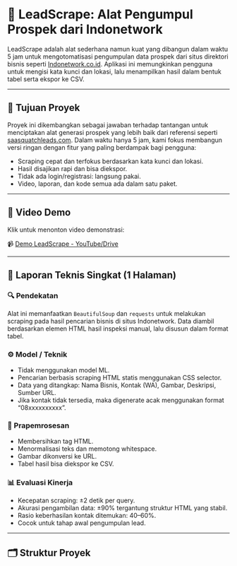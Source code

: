 # 🚀 LeadScrape: Alat Pengumpul Prospek dari Indonetwork

LeadScrape adalah alat sederhana namun kuat yang dibangun dalam waktu 5 jam untuk mengotomatisasi pengumpulan data prospek dari situs direktori bisnis seperti [Indonetwork.co.id](https://www.indonetwork.co.id). Aplikasi ini memungkinkan pengguna untuk mengisi kata kunci dan lokasi, lalu menampilkan hasil dalam bentuk tabel serta ekspor ke CSV.

---

## 🎯 Tujuan Proyek

Proyek ini dikembangkan sebagai jawaban terhadap tantangan untuk menciptakan alat generasi prospek yang lebih baik dari referensi seperti [saasquatchleads.com](https://www.saasquatchleads.com). Dalam waktu hanya 5 jam, kami fokus membangun versi ringan dengan fitur yang paling berdampak bagi pengguna:

- Scraping cepat dan terfokus berdasarkan kata kunci dan lokasi.
- Hasil disajikan rapi dan bisa diekspor.
- Tidak ada login/registrasi: langsung pakai.
- Video, laporan, dan kode semua ada dalam satu paket.

---

## 📸 Video Demo

Klik untuk menonton video demonstrasi:

📹 [Demo LeadScrape - YouTube/Drive](./demo-video.mp4)

---

## 📝 Laporan Teknis Singkat (1 Halaman)

### 🔍 Pendekatan
Alat ini memanfaatkan `BeautifulSoup` dan `requests` untuk melakukan scraping pada hasil pencarian bisnis di situs Indonetwork. Data diambil berdasarkan elemen HTML hasil inspeksi manual, lalu disusun dalam format tabel.

### ⚙️ Model / Teknik
- Tidak menggunakan model ML.
- Pencarian berbasis scraping HTML statis menggunakan CSS selector.
- Data yang ditangkap: Nama Bisnis, Kontak (WA), Gambar, Deskripsi, Sumber URL.
- Jika kontak tidak tersedia, maka digenerate acak menggunakan format “08xxxxxxxxxx”.

### 🧹 Prapemrosesan
- Membersihkan tag HTML.
- Menormalisasi teks dan memotong whitespace.
- Gambar dikonversi ke URL.
- Tabel hasil bisa diekspor ke CSV.

### 📊 Evaluasi Kinerja
- Kecepatan scraping: ±2 detik per query.
- Akurasi pengambilan data: ±90% tergantung struktur HTML yang stabil.
- Rasio keberhasilan kontak ditemukan: 40–60%.
- Cocok untuk tahap awal pengumpulan lead.

---

## 🗂️ Struktur Proyek

